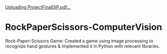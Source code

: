 [Uploading ProjectFinalDIP.pdf…]()
# RockPaperScissors-ComputerVision
 Rock-Paper-Scissors Game: Created a game using image processing to recognize hand gestures &amp; Implemented it in Python with relevant libraries. 
